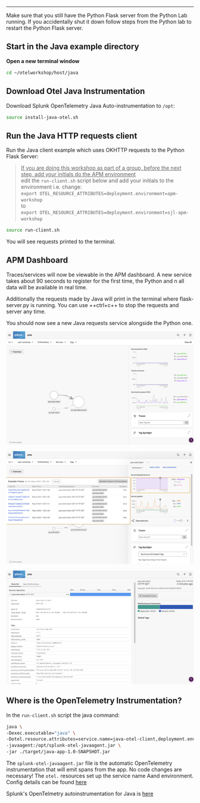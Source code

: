
---

Make sure that you still have the Python Flask server from the Python Lab running. If you accidentally shut it down follow steps from the Python lab to restart the Python Flask server.

## Start in the Java example directory

**Open a new terminal window** 

```bash
cd ~/otelworkshop/host/java
```

## Download Otel Java Instrumentation

Download Splunk OpenTelemetry Java Auto-instrumentation to `/opt`:

```bash
source install-java-otel.sh
```

## Run the Java HTTP requests client

Run the Java client example which uses OKHTTP requests to the Python Flask Server:

><ins>If you are doing this workshop as part of a group, before the next step, add your initials do the APM environment</ins>  
>edit the `run-client.sh` script below and add your initials to the environment i.e. change:  
>`export OTEL_RESOURCE_ATTRIBUTES=deployment.environment=apm-workshop`  
to    
>`export OTEL_RESOURCE_ATTRIBUTES=deployment.environment=sjl-apm-workshop`  
```bash
source run-client.sh
```

You will see requests printed to the terminal.

## APM Dashboard

Traces/services will now be viewable in the APM dashboard. A new service takes about 90 seconds to register for the first time, the Python and n all data will be available in real time.  

Additionally the requests made by Java will print in the terminal where flask-server.py is running. You can use ++ctrl+c++ to stop the requests and server any time.

You should now see a new Java requests service alongside the Python one.

![Java](../../images/11-java.png)

![Java Traces](../../images/12-javatraces.png)

![Java Spans](../../images/13-javaspans.png)

## Where is the OpenTelemetry Instrumentation?

In the `run-client.sh` script the java command:

```bash
java \
-Dexec.executable="java" \
-Dotel.resource.attributes=service.name=java-otel-client,deployment.environment=apm-workshop \
-javaagent:/opt/splunk-otel-javaagent.jar \
-jar ./target/java-app-1.0-SNAPSHOT.jar
```

The `splunk-otel-javaagent.jar` file is the automatic OpenTelemetry instrumentation that will emit spans from the app. No code changes are necessary! The `otel.` resources set up the service name Aand environment. Config details can be found [here](https://docs.splunk.com/Observability/gdi/get-data-in/application/java/configuration/advanced-java-otel-configuration.html)

Splunk's OpenTelmetry autoinstrumentation for Java is [here](https://github.com/signalfx/splunk-otel-java)